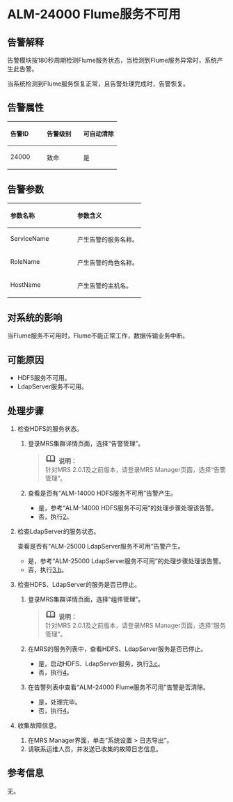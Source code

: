# ALM-24000 Flume服务不可用<a name="ZH-CN_TOPIC_0191883126"></a>

## 告警解释<a name="zh-cn_topic_0191813917_section19665522175625"></a>

告警模块按180秒周期检测Flume服务状态，当检测到Flume服务异常时，系统产生此告警。

当系统检测到Flume服务恢复正常，且告警处理完成时，告警恢复。

## 告警属性<a name="zh-cn_topic_0191813917_section42254989175625"></a>

<a name="zh-cn_topic_0191813917_table102091175625"></a>
<table><thead align="left"><tr id="zh-cn_topic_0191813917_row31905194175625"><th class="cellrowborder" valign="top" width="33.33333333333333%" id="mcps1.1.4.1.1"><p id="zh-cn_topic_0191813917_p34183898175625"><a name="zh-cn_topic_0191813917_p34183898175625"></a><a name="zh-cn_topic_0191813917_p34183898175625"></a><strong id="zh-cn_topic_0191813917_b39219631175625"><a name="zh-cn_topic_0191813917_b39219631175625"></a><a name="zh-cn_topic_0191813917_b39219631175625"></a>告警ID</strong></p>
</th>
<th class="cellrowborder" valign="top" width="33.33333333333333%" id="mcps1.1.4.1.2"><p id="zh-cn_topic_0191813917_p22673543175625"><a name="zh-cn_topic_0191813917_p22673543175625"></a><a name="zh-cn_topic_0191813917_p22673543175625"></a><strong id="zh-cn_topic_0191813917_b2735300175625"><a name="zh-cn_topic_0191813917_b2735300175625"></a><a name="zh-cn_topic_0191813917_b2735300175625"></a>告警级别</strong></p>
</th>
<th class="cellrowborder" valign="top" width="33.33333333333333%" id="mcps1.1.4.1.3"><p id="zh-cn_topic_0191813917_p20232782175625"><a name="zh-cn_topic_0191813917_p20232782175625"></a><a name="zh-cn_topic_0191813917_p20232782175625"></a><strong id="zh-cn_topic_0191813917_b47877317175625"><a name="zh-cn_topic_0191813917_b47877317175625"></a><a name="zh-cn_topic_0191813917_b47877317175625"></a>可自动清除</strong></p>
</th>
</tr>
</thead>
<tbody><tr id="zh-cn_topic_0191813917_row52857467175625"><td class="cellrowborder" valign="top" width="33.33333333333333%" headers="mcps1.1.4.1.1 "><p id="zh-cn_topic_0191813917_p64045571162527"><a name="zh-cn_topic_0191813917_p64045571162527"></a><a name="zh-cn_topic_0191813917_p64045571162527"></a>24000</p>
</td>
<td class="cellrowborder" valign="top" width="33.33333333333333%" headers="mcps1.1.4.1.2 "><p id="zh-cn_topic_0191813917_p20308775162527"><a name="zh-cn_topic_0191813917_p20308775162527"></a><a name="zh-cn_topic_0191813917_p20308775162527"></a>致命</p>
</td>
<td class="cellrowborder" valign="top" width="33.33333333333333%" headers="mcps1.1.4.1.3 "><p id="zh-cn_topic_0191813917_p34398042162527"><a name="zh-cn_topic_0191813917_p34398042162527"></a><a name="zh-cn_topic_0191813917_p34398042162527"></a>是</p>
</td>
</tr>
</tbody>
</table>

## 告警参数<a name="zh-cn_topic_0191813917_section27218191175625"></a>

<a name="zh-cn_topic_0191813917_table57189892175625"></a>
<table><thead align="left"><tr id="zh-cn_topic_0191813917_row20832688175625"><th class="cellrowborder" valign="top" width="50%" id="mcps1.1.3.1.1"><p id="zh-cn_topic_0191813917_p9726186175625"><a name="zh-cn_topic_0191813917_p9726186175625"></a><a name="zh-cn_topic_0191813917_p9726186175625"></a><strong id="zh-cn_topic_0191813917_b20426813175625"><a name="zh-cn_topic_0191813917_b20426813175625"></a><a name="zh-cn_topic_0191813917_b20426813175625"></a>参数名称</strong></p>
</th>
<th class="cellrowborder" valign="top" width="50%" id="mcps1.1.3.1.2"><p id="zh-cn_topic_0191813917_p43959148175625"><a name="zh-cn_topic_0191813917_p43959148175625"></a><a name="zh-cn_topic_0191813917_p43959148175625"></a><strong id="zh-cn_topic_0191813917_b60088019175625"><a name="zh-cn_topic_0191813917_b60088019175625"></a><a name="zh-cn_topic_0191813917_b60088019175625"></a>参数含义</strong></p>
</th>
</tr>
</thead>
<tbody><tr id="zh-cn_topic_0191813917_row35291346175625"><td class="cellrowborder" valign="top" width="50%" headers="mcps1.1.3.1.1 "><p id="zh-cn_topic_0191813917_p59799763162535"><a name="zh-cn_topic_0191813917_p59799763162535"></a><a name="zh-cn_topic_0191813917_p59799763162535"></a>ServiceName</p>
</td>
<td class="cellrowborder" valign="top" width="50%" headers="mcps1.1.3.1.2 "><p id="zh-cn_topic_0191813917_p11942641162535"><a name="zh-cn_topic_0191813917_p11942641162535"></a><a name="zh-cn_topic_0191813917_p11942641162535"></a>产生告警的服务名称。</p>
</td>
</tr>
<tr id="zh-cn_topic_0191813917_row54265439175625"><td class="cellrowborder" valign="top" width="50%" headers="mcps1.1.3.1.1 "><p id="zh-cn_topic_0191813917_p49142552162535"><a name="zh-cn_topic_0191813917_p49142552162535"></a><a name="zh-cn_topic_0191813917_p49142552162535"></a>RoleName</p>
</td>
<td class="cellrowborder" valign="top" width="50%" headers="mcps1.1.3.1.2 "><p id="zh-cn_topic_0191813917_p21123738162535"><a name="zh-cn_topic_0191813917_p21123738162535"></a><a name="zh-cn_topic_0191813917_p21123738162535"></a>产生告警的角色名称。</p>
</td>
</tr>
<tr id="zh-cn_topic_0191813917_row5894265175625"><td class="cellrowborder" valign="top" width="50%" headers="mcps1.1.3.1.1 "><p id="zh-cn_topic_0191813917_p31275648162535"><a name="zh-cn_topic_0191813917_p31275648162535"></a><a name="zh-cn_topic_0191813917_p31275648162535"></a>HostName</p>
</td>
<td class="cellrowborder" valign="top" width="50%" headers="mcps1.1.3.1.2 "><p id="zh-cn_topic_0191813917_p50299569162535"><a name="zh-cn_topic_0191813917_p50299569162535"></a><a name="zh-cn_topic_0191813917_p50299569162535"></a>产生告警的主机名。</p>
</td>
</tr>
</tbody>
</table>

## 对系统的影响<a name="zh-cn_topic_0191813917_section23922301175625"></a>

当Flume服务不可用时，Flume不能正常工作，数据传输业务中断。

## 可能原因<a name="zh-cn_topic_0191813917_section58162349175625"></a>

-   HDFS服务不可用。
-   LdapServer服务不可用。

## 处理步骤<a name="zh-cn_topic_0191813917_section51182191175625"></a>

1.  检查HDFS的服务状态。
    1.  登录MRS集群详情页面，选择“告警管理”。

        >![](public_sys-resources/icon-note.gif) **说明：**   
        >针对MRS 2.0.1及之前版本，请登录MRS Manager页面，选择“告警管理”。  

    2.  查看是否有“ALM-14000 HDFS服务不可用”告警产生。
        -   是，参考“ALM-14000 HDFS服务不可用”的处理步骤处理该告警。
        -   否，执行[2](#zh-cn_topic_0191813917_li56731580163419)。

2.  <a name="zh-cn_topic_0191813917_li56731580163419"></a>检查LdapServer的服务状态。

    查看是否有“ALM-25000 LdapServer服务不可用”告警产生。

    -   是，参考“ALM-25000 LdapServer服务不可用”的处理步骤处理该告警。
    -   否，执行[3.b](#zh-cn_topic_0191813917_li950355316374)。

3.  检查HDFS、LdapServer的服务是否已停止。
    1.  登录MRS集群详情页面，选择“组件管理”。

        >![](public_sys-resources/icon-note.gif) **说明：**   
        >针对MRS 2.0.1及之前版本，请登录MRS Manager页面，选择“服务管理”。  

    2.  <a name="zh-cn_topic_0191813917_li950355316374"></a>在MRS的服务列表中，查看HDFS、LdapServer服务是否已停止。
        -   是，启动HDFS、LdapServer服务，执行[3.c](#zh-cn_topic_0191813917_li4163406916374)。
        -   否，执行[4](#zh-cn_topic_0191813917_li572522141314)。

    3.  <a name="zh-cn_topic_0191813917_li4163406916374"></a>在告警列表中查看“ALM-24000 Flume服务不可用”告警是否清除。
        -   是，处理完毕。
        -   否，执行[4](#zh-cn_topic_0191813917_li572522141314)。

4.  <a name="zh-cn_topic_0191813917_li572522141314"></a>收集故障信息。
    1.  在MRS Manager界面，单击“系统设置 \> 日志导出”。
    2.  请联系运维人员，并发送已收集的故障日志信息。


## 参考信息<a name="zh-cn_topic_0191813917_section20269844175625"></a>

无。

